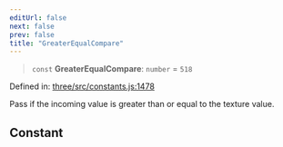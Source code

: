 ```yaml
---
editUrl: false
next: false
prev: false
title: "GreaterEqualCompare"
---
```


> `const` **GreaterEqualCompare**: `number` = `518`

Defined in: [three/src/constants.js:1478](https://github.com/DefinitelyMaybe/three-i18n/blob/fa57b79433d1c349ffb23a78727299c8d4190136/three/src/constants.js#L1478)

Pass if the incoming value is greater than or equal to the texture value.

## Constant
